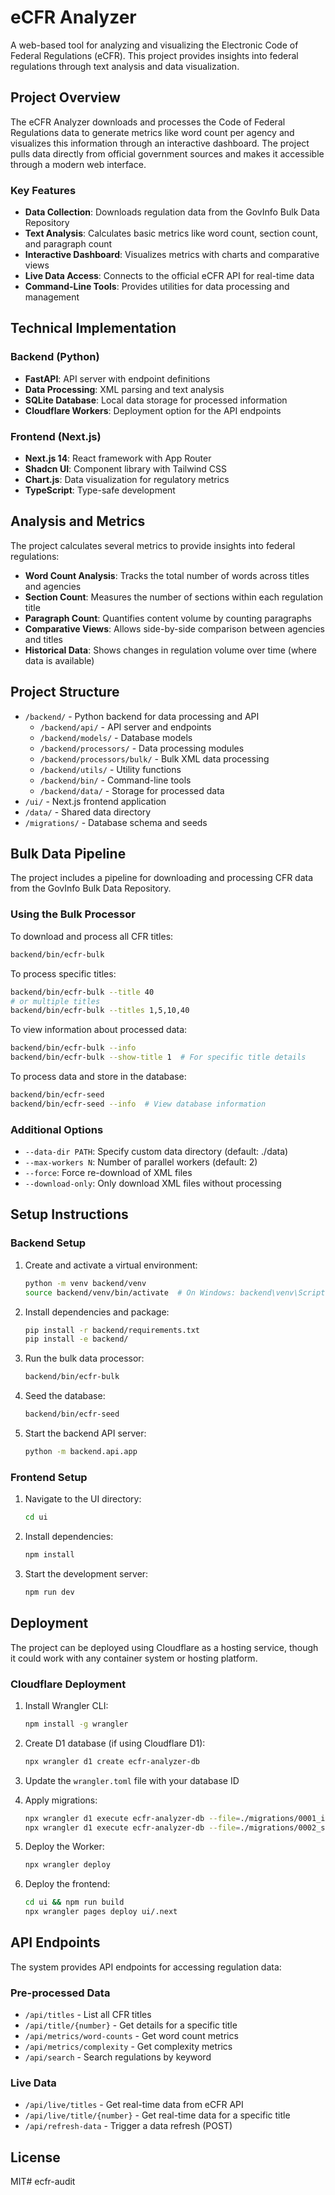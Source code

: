 # eCFR Analyzer

A web-based tool for analyzing and visualizing the Electronic Code of Federal Regulations (eCFR). This project provides insights into federal regulations through text analysis and data visualization.

## Project Overview

The eCFR Analyzer downloads and processes the Code of Federal Regulations data to generate metrics like word count per agency and visualizes this information through an interactive dashboard. The project pulls data directly from official government sources and makes it accessible through a modern web interface.

### Key Features

- **Data Collection**: Downloads regulation data from the GovInfo Bulk Data Repository
- **Text Analysis**: Calculates basic metrics like word count, section count, and paragraph count
- **Interactive Dashboard**: Visualizes metrics with charts and comparative views
- **Live Data Access**: Connects to the official eCFR API for real-time data
- **Command-Line Tools**: Provides utilities for data processing and management

## Technical Implementation

### Backend (Python)

- **FastAPI**: API server with endpoint definitions
- **Data Processing**: XML parsing and text analysis
- **SQLite Database**: Local data storage for processed information
- **Cloudflare Workers**: Deployment option for the API endpoints

### Frontend (Next.js)

- **Next.js 14**: React framework with App Router
- **Shadcn UI**: Component library with Tailwind CSS
- **Chart.js**: Data visualization for regulatory metrics
- **TypeScript**: Type-safe development

## Analysis and Metrics

The project calculates several metrics to provide insights into federal regulations:

- **Word Count Analysis**: Tracks the total number of words across titles and agencies
- **Section Count**: Measures the number of sections within each regulation title
- **Paragraph Count**: Quantifies content volume by counting paragraphs
- **Comparative Views**: Allows side-by-side comparison between agencies and titles
- **Historical Data**: Shows changes in regulation volume over time (where data is available)

## Project Structure

- `/backend/` - Python backend for data processing and API
  - `/backend/api/` - API server and endpoints
  - `/backend/models/` - Database models
  - `/backend/processors/` - Data processing modules
  - `/backend/processors/bulk/` - Bulk XML data processing 
  - `/backend/utils/` - Utility functions
  - `/backend/bin/` - Command-line tools
  - `/backend/data/` - Storage for processed data
- `/ui/` - Next.js frontend application
- `/data/` - Shared data directory
- `/migrations/` - Database schema and seeds

## Bulk Data Pipeline

The project includes a pipeline for downloading and processing CFR data from the GovInfo Bulk Data Repository.

### Using the Bulk Processor

To download and process all CFR titles:

```bash
backend/bin/ecfr-bulk
```

To process specific titles:

```bash
backend/bin/ecfr-bulk --title 40
# or multiple titles
backend/bin/ecfr-bulk --titles 1,5,10,40
```

To view information about processed data:

```bash
backend/bin/ecfr-bulk --info
backend/bin/ecfr-bulk --show-title 1  # For specific title details
```

To process data and store in the database:

```bash
backend/bin/ecfr-seed
backend/bin/ecfr-seed --info  # View database information
```

### Additional Options

- `--data-dir PATH`: Specify custom data directory (default: ./data)
- `--max-workers N`: Number of parallel workers (default: 2)
- `--force`: Force re-download of XML files
- `--download-only`: Only download XML files without processing

## Setup Instructions

### Backend Setup

1. Create and activate a virtual environment:
   ```bash
   python -m venv backend/venv
   source backend/venv/bin/activate  # On Windows: backend\venv\Scripts\activate
   ```

2. Install dependencies and package:
   ```bash
   pip install -r backend/requirements.txt
   pip install -e backend/
   ```

3. Run the bulk data processor:
   ```bash
   backend/bin/ecfr-bulk
   ```

4. Seed the database:
   ```bash
   backend/bin/ecfr-seed
   ```

5. Start the backend API server:
   ```bash
   python -m backend.api.app
   ```

### Frontend Setup

1. Navigate to the UI directory:
   ```bash
   cd ui
   ```

2. Install dependencies:
   ```bash
   npm install
   ```

3. Start the development server:
   ```bash
   npm run dev
   ```

## Deployment

The project can be deployed using Cloudflare as a hosting service, though it could work with any container system or hosting platform.

### Cloudflare Deployment

1. Install Wrangler CLI:
   ```bash
   npm install -g wrangler
   ```

2. Create D1 database (if using Cloudflare D1):
   ```bash
   npx wrangler d1 create ecfr-analyzer-db
   ```

3. Update the `wrangler.toml` file with your database ID

4. Apply migrations:
   ```bash
   npx wrangler d1 execute ecfr-analyzer-db --file=./migrations/0001_initial_schema.sql
   npx wrangler d1 execute ecfr-analyzer-db --file=./migrations/0002_sample_data.sql
   ```

5. Deploy the Worker:
   ```bash
   npx wrangler deploy
   ```

6. Deploy the frontend:
   ```bash
   cd ui && npm run build
   npx wrangler pages deploy ui/.next
   ```

## API Endpoints

The system provides API endpoints for accessing regulation data:

### Pre-processed Data
- `/api/titles` - List all CFR titles
- `/api/title/{number}` - Get details for a specific title
- `/api/metrics/word-counts` - Get word count metrics
- `/api/metrics/complexity` - Get complexity metrics
- `/api/search` - Search regulations by keyword

### Live Data
- `/api/live/titles` - Get real-time data from eCFR API
- `/api/live/title/{number}` - Get real-time data for a specific title
- `/api/refresh-data` - Trigger a data refresh (POST)

## License

MIT# ecfr-audit
